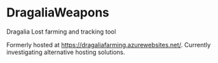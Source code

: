 # DragaliaWeapons
Dragalia Lost farming and tracking tool

Formerly hosted at https://dragaliafarming.azurewebsites.net/. Currently investigating alternative hosting solutions.

